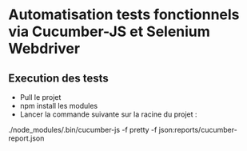 # Automatisation tests fonctionnels via Cucumber-JS et Selenium Webdriver

## Execution des tests

 - Pull le projet
 - npm install les modules
 - Lancer la commande suivante sur la racine du projet :

 ./node_modules/.bin/cucumber-js -f pretty -f json:reports/cucumber-report.json
